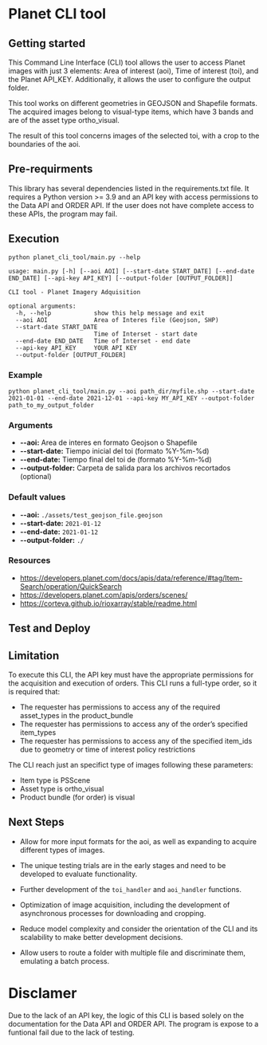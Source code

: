 # Planet CLI tool

## Getting started

This Command Line Interface (CLI) tool allows the user to access Planet images with just 3 elements: Area of interest (aoi), Time of interest (toi), and the Planet API_KEY. Additionally, it allows the user to configure the output folder.

This tool works on different geometries in GEOJSON and Shapefile formats. The acquired images belong to visual-type items, which have 3 bands and are of the asset type ortho_visual.

The result of this tool concerns images of the selected toi, with a crop to the boundaries of the aoi.

## Pre-requirments

This library has several dependencies listed in the requirements.txt file. It requires a Python version >= 3.9 and an API key with access permissions to the Data API and ORDER API. If the user does not have complete access to these APIs, the program may fail.

## Execution

```
python planet_cli_tool/main.py --help
```
```
usage: main.py [-h] [--aoi AOI] [--start-date START_DATE] [--end-date END_DATE] [--api-key API_KEY] [--output-folder [OUTPUT_FOLDER]]

CLI tool - Planet Imagery Adquisition

optional arguments:
  -h, --help            show this help message and exit
  --aoi AOI             Area of Interes file (Geojson, SHP)
  --start-date START_DATE
                        Time of Interset - start date
  --end-date END_DATE   Time of Interset - end date
  --api-key API_KEY     YOUR API KEY
  --output-folder [OUTPUT_FOLDER]
```
### Example

```
python planet_cli_tool/main.py --aoi path_dir/myfile.shp --start-date 2021-01-01 --end-date 2021-12-01 --api-key MY_API_KEY --outpot-folder path_to_my_output_folder
```

### Arguments

-  **--aoi:** Area de interes en formato Geojson o Shapefile
-  **--start-date:** Tiempo inicial del toi (formato %Y-%m-%d)
-  **--end-date:** Tiempo final del toi de  (formato %Y-%m-%d)
-  **--output-folder:** Carpeta de salida para los archivos recortados (optional)

### Default values

-  **--aoi:** `./assets/test_geojson_file.geojson`
-  **--start-date:** `2021-01-12`
-  **--end-date:** `2021-01-12`
-  **--output-folder:** `./`

### Resources

- https://developers.planet.com/docs/apis/data/reference/#tag/Item-Search/operation/QuickSearch
- https://developers.planet.com/apis/orders/scenes/
- https://corteva.github.io/rioxarray/stable/readme.html


## Test and Deploy

## Limitation

To execute this CLI, the API key must have the appropriate permissions for the acquisition and execution of orders. This CLI runs a full-type order, so it is required that:

- The requester has permissions to access any of the required asset_types in the product_bundle
- The requester has permissions to access any of the order’s specified item_types
- The requester has permissions to access any of the specified item_ids due to geometry or time of interest policy restrictions

The CLI reach just an specifict type of images following these parameters:

- Item type is PSScene
- Asset type is ortho_visual
- Product bundle (for order) is visual


## Next Steps

- Allow for more input formats for the aoi, as well as expanding to acquire different types of images.

- The unique testing trials are in the early stages and need to be developed to evaluate functionality.

- Further development of the `toi_handler` and `aoi_handler` functions.

- Optimization of image acquisition, including the development of asynchronous processes for downloading and cropping.

- Reduce model complexity and consider the orientation of the CLI and its scalability to make better development decisions.

- Allow users to route a folder with multiple file and discriminate them, emulating a batch process.

# Disclamer

Due to the lack of an API key, the logic of this CLI is based solely on the documentation for the Data API and ORDER API. The program is expose to a funtional fail due to the lack of testing. 
